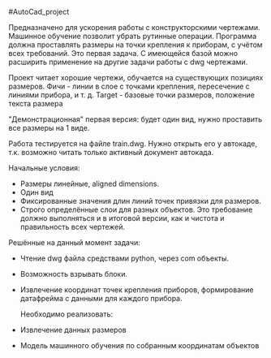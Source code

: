 #AutoCad_project

  Предназначено для ускорения работы с конструкторскими чертежами. Машинное обучение позволит убрать рутинные операции. Программа должна проставлять размеры на точки крепления к приборам, с учётом всех требований. Это первая задача. С имеющейся базой можно расширить применение на другие задачи работы с dwg чертежами.

  Проект читает хорошие чертежи, обучается на существующих позициях размеров. Фичи - линии в слое с точками крепления, пересечение с линиями прибора, и т. д. Target - базовые точки размеров, положение текста размера

  "Демонстрационная" первая версия: будет один вид, нужно проставить все размеры на 1 виде.

  Работа тестируется на файле train.dwg. Нужно открыть его у автокаде, т.к. возможно читать только активный документ автокада.
  
   Начальные условия:
  - Размеры линейные, aligned dimensions.
  - Один вид
  - Фиксированные значения длин линий точек привязки для размеров.
  - Строго определённые слои для разных объектов. Это требование должно выполняться и в итоговой версии, как и чистота и правильность всех чертежей.
  
   Решённые на данный момент задачи:  
  - Чтение dwg файла средствами python, через com объекты.
  - Возможность взрывать блоки.
  - Извлечение координат точек крепления приборов, формирование датафрейма с данными для каждого прибора.
  
    Необходимо реализовать:
   - Извлечение данных размеров
   - Модель машинного обучения по собранным координатам объектов
